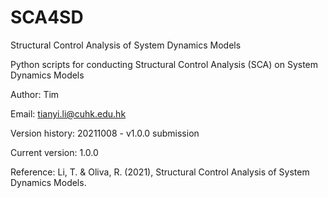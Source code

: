 # SCA4SD
Structural Control Analysis of System Dynamics Models

Python scripts for conducting Structural Control Analysis (SCA) on System Dynamics Models

Author: Tim

Email: tianyi.li@cuhk.edu.hk

Version history: 20211008 - v1.0.0 submission

Current version: 1.0.0

Reference: Li, T. & Oliva, R. (2021), Structural Control Analysis of System Dynamics Models.
